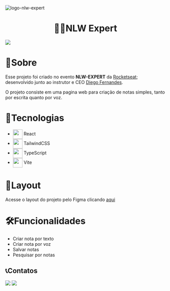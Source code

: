 ![logo-nlw-expert](https://github.com/RaphaelOliveir/nlw-expert-quiz/assets/75098561/5538b570-be4e-44fa-88d5-1a124b237fea)
<h1 align="center">
  🧑‍🚀NLW Expert
</h1>
<img src="https://github.com/RaphaelOliveir/nlw-expert-notes/assets/75098561/4b4aed21-95d7-4aef-9352-636bc3f6e184" />

# 📜Sobre
Esse projeto foi criado no evento **NLW-EXPERT** da [Rocketseat](https://www.rocketseat.com.br/);
desenvolvido junto ao instrutor e CEO [Diego Fernandes](https://github.com/diego3g).

O projeto consiste em uma pagina web para criação de notas simples, tanto por escrita quanto por voz.

# 🤖Tecnologias
- <img src="https://cdn.jsdelivr.net/gh/devicons/devicon@latest/icons/react/react-original.svg" width="30" height="30" align="center"/> React
- <img src="https://cdn.jsdelivr.net/gh/devicons/devicon@latest/icons/tailwindcss/tailwindcss-original.svg" width="30" height="30" align="center"/> TailwindCSS
- <img src="https://cdn.jsdelivr.net/gh/devicons/devicon@latest/icons/typescript/typescript-original.svg" width="30" height="30" align="center"/> TypeScript  
- <img src="https://cdn.jsdelivr.net/gh/devicons/devicon@latest/icons/vitejs/vitejs-original.svg" width="30" height="30" align="center"/> Vite

# 🎨Layout
Acesse o layout do projeto pelo Figma clicando [aqui](https://www.figma.com/community/file/1336456128647909148/nlw-expert-notes)

# 🛠Funcionalidades
- Criar nota por texto
- Criar nota por voz
- Salvar notas
- Pesquisar por notas

## 📞Contatos
<div>
  <a href="https://www.linkedin.com/in/raphael-oliveira-abba33203/" target="_blank"><img loading="lazy" src="https://img.shields.io/badge/-LinkedIn-%230077B5?style=for-the-badge&logo=linkedin&logoColor=white" target="_blank"></a>
  <a href = "mailto:raphael02oliveira@gmail.com"><img loading="lazy" src="https://img.shields.io/badge/Gmail-D14836?style=for-the-badge&logo=gmail&logoColor=white" target="_blank"></a>
</div>
